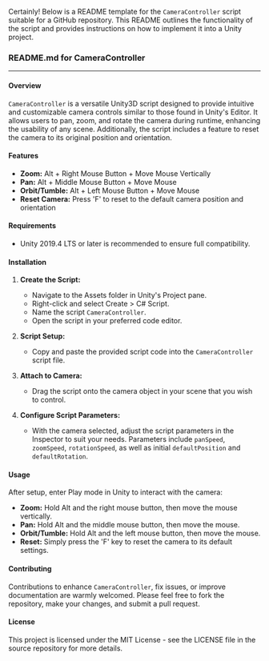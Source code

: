 Certainly! Below is a README template for the `CameraController` script suitable for a GitHub repository. This README outlines the functionality of the script and provides instructions on how to implement it into a Unity project.

### README.md for CameraController

---

#### Overview
`CameraController` is a versatile Unity3D script designed to provide intuitive and customizable camera controls similar to those found in Unity's Editor. It allows users to pan, zoom, and rotate the camera during runtime, enhancing the usability of any scene. Additionally, the script includes a feature to reset the camera to its original position and orientation.

#### Features
- **Zoom:** Alt + Right Mouse Button + Move Mouse Vertically
- **Pan:** Alt + Middle Mouse Button + Move Mouse
- **Orbit/Tumble:** Alt + Left Mouse Button + Move Mouse
- **Reset Camera:** Press 'F' to reset to the default camera position and orientation

#### Requirements
- Unity 2019.4 LTS or later is recommended to ensure full compatibility.

#### Installation
1. **Create the Script:**
   - Navigate to the Assets folder in Unity's Project pane.
   - Right-click and select Create > C# Script.
   - Name the script `CameraController`.
   - Open the script in your preferred code editor.

2. **Script Setup:**
   - Copy and paste the provided script code into the `CameraController` script file.

3. **Attach to Camera:**
   - Drag the script onto the camera object in your scene that you wish to control.

4. **Configure Script Parameters:**
   - With the camera selected, adjust the script parameters in the Inspector to suit your needs. Parameters include `panSpeed`, `zoomSpeed`, `rotationSpeed`, as well as initial `defaultPosition` and `defaultRotation`.

#### Usage
After setup, enter Play mode in Unity to interact with the camera:
- **Zoom:** Hold Alt and the right mouse button, then move the mouse vertically.
- **Pan:** Hold Alt and the middle mouse button, then move the mouse.
- **Orbit/Tumble:** Hold Alt and the left mouse button, then move the mouse.
- **Reset:** Simply press the 'F' key to reset the camera to its default settings.

#### Contributing
Contributions to enhance `CameraController`, fix issues, or improve documentation are warmly welcomed. Please feel free to fork the repository, make your changes, and submit a pull request.

#### License
This project is licensed under the MIT License - see the LICENSE file in the source repository for more details.
